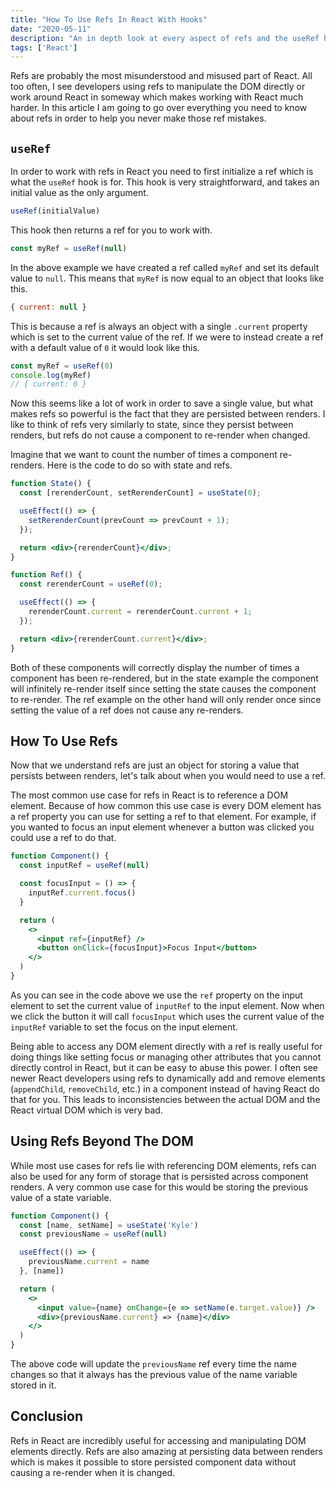 ```yaml
---
title: "How To Use Refs In React With Hooks"
date: "2020-05-11"
description: "An in depth look at every aspect of refs and the useRef hook in React."
tags: ['React']
---
```


Refs are probably the most misunderstood and misused part of React. All too often, I see developers using refs to manipulate the DOM directly or work around React in someway which makes working with React much harder. In this article I am going to go over everything you need to know about refs in order to help you never make those ref mistakes.

## `useRef`

In order to work with refs in React you need to first initialize a ref which is what the `useRef` hook is for. This hook is very straightforward, and takes an initial value as the only argument.
```js
useRef(initialValue)
```
This hook then returns a ref for you to work with.
```js
const myRef = useRef(null)
```
In the above example we have created a ref called `myRef` and set its default value to `null`. This means that `myRef` is now equal to an object that looks like this.
```js
{ current: null }
```
This is because a ref is always an object with a single `.current` property which is set to the current value of the ref. If we were to instead create a ref with a default value of `0` it would look like this.
```js
const myRef = useRef(0)
console.log(myRef)
// { current: 0 }
```
Now this seems like a lot of work in order to save a single value, but what makes refs so powerful is the fact that they are persisted between renders. I like to think of refs very similarly to state, since they persist between renders, but refs do not cause a component to re-render when changed.

Imagine that we want to count the number of times a component re-renders. Here is the code to do so with state and refs.
```jsx
function State() {
  const [rerenderCount, setRerenderCount] = useState(0);

  useEffect(() => {
    setRerenderCount(prevCount => prevCount + 1);
  });

  return <div>{rerenderCount}</div>;
}
```
```jsx
function Ref() {
  const rerenderCount = useRef(0);

  useEffect(() => {
    rerenderCount.current = rerenderCount.current + 1;
  });

  return <div>{rerenderCount.current}</div>;
}
```
Both of these components will correctly display the number of times a component has been re-rendered, but in the state example the component will infinitely re-render itself since setting the state causes the component to re-render. The ref example on the other hand will only render once since setting the value of a ref does not cause any re-renders.

## How To Use Refs

Now that we understand refs are just an object for storing a value that persists between renders, let's talk about when you would need to use a ref.

The most common use case for refs in React is to reference a DOM element. Because of how common this use case is every DOM element has a ref property you can use for setting a ref to that element. For example, if you wanted to focus an input element whenever a button was clicked you could use a ref to do that.
```jsx
function Component() {
  const inputRef = useRef(null)

  const focusInput = () => {
    inputRef.current.focus()
  }

  return (
    <>
      <input ref={inputRef} />
      <button onClick={focusInput}>Focus Input</button>
    </>
  )
}
```
As you can see in the code above we use the `ref` property on the input element to set the current value of `inputRef` to the input element. Now when we click the button it will call `focusInput` which uses the current value of the `inputRef` variable to set the focus on the input element.

Being able to access any DOM element directly with a ref is really useful for doing things like setting focus or managing other attributes that you cannot directly control in React, but it can be easy to abuse this power. I often see newer React developers using refs to dynamically add and remove elements (`appendChild`, `removeChild`, etc.) in a component instead of having React do that for you. This leads to inconsistencies between the actual DOM and the React virtual DOM which is very bad.

## Using Refs Beyond The DOM

While most use cases for refs lie with referencing DOM elements, refs can also be used for any form of storage that is persisted across component renders. A very common use case for this would be storing the previous value of a state variable.
```jsx
function Component() {
  const [name, setName] = useState('Kyle')
  const previousName = useRef(null)

  useEffect(() => {
    previousName.current = name
  }, [name])

  return (
    <>
      <input value={name} onChange={e => setName(e.target.value)} />
      <div>{previousName.current} => {name}</div>
    </>
  )
}
```
The above code will update the `previousName` ref every time the name changes so that it always has the previous value of the name variable stored in it.

## Conclusion

Refs in React are incredibly useful for accessing and manipulating DOM elements directly. Refs are also amazing at persisting data between renders which is makes it possible to store persisted component data without causing a re-render when it is changed.